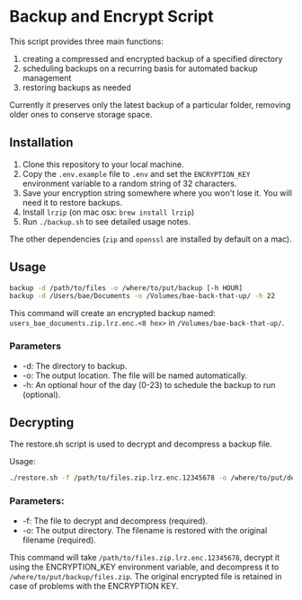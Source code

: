 # Backup and Encrypt Script

This script provides three main functions:

1. creating a compressed and encrypted backup of a specified directory
1. scheduling backups on a recurring basis for automated backup management
1. restoring backups as needed

Currently it preserves only the latest backup of a particular folder, removing older ones to conserve storage space.

## Installation

1. Clone this repository to your local machine.
1. Copy the `.env.example` file to `.env` and set the `ENCRYPTION_KEY` environment variable to a random string of 32 characters.
1. Save your encryption string somewhere where you won't lose it. You will need it to restore backups.
1. Install `lrzip` (on mac osx: `brew install lrzip`)
1. Run `./backup.sh` to see detailed usage notes.

The other dependencies (`zip` and `openssl` are installed by default on a mac).

## Usage

```bash
backup -d /path/to/files -o /where/to/put/backup [-h HOUR]
backup -d /Users/bae/Documents -o /Volumes/bae-back-that-up/ -h 22
```

This command will create an encrypted backup named:
`users_bae_documents.zip.lrz.enc.<8 hex>` in `/Volumes/bae-back-that-up/`.

### Parameters

- -d: The directory to backup.
- -o: The output location. The file will be named automatically.
- -h: An optional hour of the day (0-23) to schedule the backup to run (optional).


## Decrypting

The restore.sh script is used to decrypt and decompress a backup file.

Usage:

```bash
./restore.sh -f /path/to/files.zip.lrz.enc.12345678 -o /where/to/put/decrypted-backup
```

### Parameters:

- -f: The file to decrypt and decompress (required).
- -o: The output directory. The filename is restored with the original filename (required).

This command will take `/path/to/files.zip.lrz.enc.12345678`, decrypt it using the ENCRYPTION_KEY environment variable, and decompress it to `/where/to/put/backup/files.zip`. The original encrypted file is retained in case of problems with the ENCRYPTION KEY.
